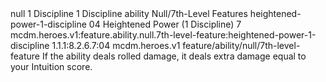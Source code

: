 <ability>
  <metadata>
    <class>null</class>
    <cost>1 Discipline</cost>
    <cost_amount>1</cost_amount>
    <cost_resource>Discipline</cost_resource>
    <feature_type>ability</feature_type>
    <file_dpath>Null/7th-Level Features</file_dpath>
    <item_id>heightened-power-1-discipline</item_id>
    <item_index>04</item_index>
    <item_name>Heightened Power (1 Discipline)</item_name>
    <level>7</level>
    <scc>mcdm.heroes.v1:feature.ability.null.7th-level-feature:heightened-power-1-discipline</scc>
    <scdc>1.1.1:8.2.6.7:04</scdc>
    <source>mcdm.heroes.v1</source>
    <type>feature/ability/null/7th-level-feature</type>
  </metadata>
  <effects>
    <effect type="mundane">If the ability deals rolled damage, it deals extra damage equal to your Intuition score.</effect>
  </effects>
</ability>
